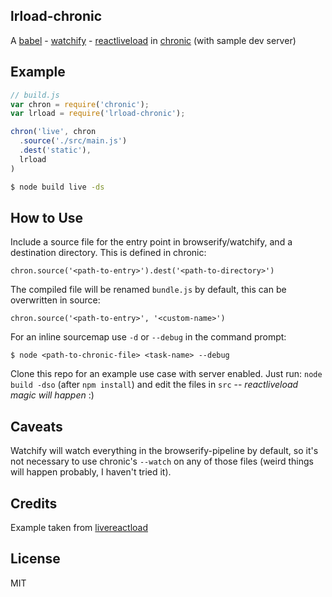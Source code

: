 lrload-chronic
-----

A [babel](https://babeljs.io/) - [watchify](https://github.com/substack/watchify) - [reactliveload](https://github.com/milankinen/livereactload) in [chronic](https://github.com/RnbWd/chronic) (with sample dev server)

## Example

```js
// build.js
var chron = require('chronic');
var lrload = require('lrload-chronic');

chron('live', chron
  .source('./src/main.js')
  .dest('static'),
  lrload
)
```

```bash
$ node build live -ds
```

## How to Use

Include a source file for the entry point in browserify/watchify, and a destination directory. This is defined in chronic:

`chron.source('<path-to-entry>').dest('<path-to-directory>')`

The compiled file will be renamed `bundle.js` by default, this can be overwritten in source:

`chron.source('<path-to-entry>', '<custom-name>')`

For an inline sourcemap use `-d` or `--debug` in the command prompt:

`$ node <path-to-chronic-file> <task-name> --debug`

Clone this repo for an example use case with server enabled. Just run: `node build -dso` (after `npm install`) and edit the files in `src` -- *reactliveload magic will happen* :)


## Caveats

Watchify will watch everything in the browserify-pipeline by default, so it's not necessary to use chronic's `--watch` on any of those files (weird things will happen probably, I haven't tried it).

## Credits

Example taken from [livereactload](https://github.com/milankinen/livereactload/tree/master/examples/05-build-systems)

## License

MIT
